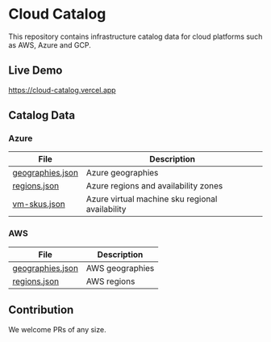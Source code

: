 # Cloud Catalog

This repository contains infrastructure catalog data for cloud platforms such as AWS, Azure and GCP.

## Live Demo

<https://cloud-catalog.vercel.app>

## Catalog Data

### Azure

| File                                                  | Description                                     |
| ----------------------------------------------------- | ----------------------------------------------- |
| [geographies.json](src/assets/azure/geographies.json) | Azure geographies                               |
| [regions.json](src/assets/azure/regions.json)         | Azure regions and availability zones            |
| [vm-skus.json](src/assets/azure/vm-skus.json)         | Azure virtual machine sku regional availability |

### AWS

| File                                                | Description     |
| --------------------------------------------------- | --------------- |
| [geographies.json](src/assets/aws/geographies.json) | AWS geographies |
| [regions.json](src/assets/aws/regions.json)         | AWS regions     |

## Contribution

We welcome PRs of any size.
